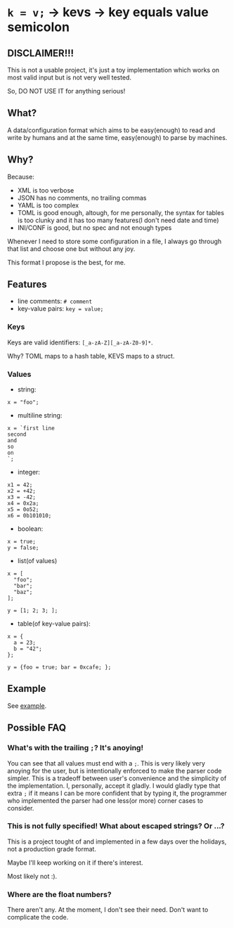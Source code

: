 # `k = v;` -> kevs -> key equals value semicolon

## DISCLAIMER!!!

This is not a usable project, it's just a toy implementation which works
on most valid input but is not very well tested.

So, DO NOT USE IT for anything serious!

## What?

A data/configuration format which aims to be easy(enough) to read and write by humans and at the same time, easy(enough) to parse by machines.

## Why?

Because:

- XML is too verbose
- JSON has no comments, no trailing commas
- YAML is too complex
- TOML is good enough, altough, for me personally, the syntax for tables is too clunky and it has too many features(I don't need date and time)
- INI/CONF is good, but no spec and not enough types

Whenever I need to store some configuration in a file, I always go through that list and choose one but without any joy.

This format I propose is the best, for me.

## Features

- line comments: `# comment`
- key-value pairs: `key = value;`

### Keys

Keys are valid identifiers: `[_a-zA-Z][_a-zA-Z0-9]*`.

Why? TOML maps to a hash table, KEVS maps to a struct.

### Values

- string:
```
x = "foo";
```

- multiline string:
```
x = `first line
second
and
so
on
`;
```

- integer:
```
x1 = 42;
x2 = +42;
x3 = -42;
x4 = 0x2a;
x5 = 0o52;
x6 = 0b101010;
```

- boolean:

```
x = true;
y = false;
```

- list(of values)

```
x = [
  "foo";
  "bar";
  "baz";
];

y = [1; 2; 3; ];
```

- table(of key-value pairs):

```
x = {
  a = 23;
  b = "42";
};

y = {foo = true; bar = 0xcafe; };
```

## Example

See [example](./example.kevs).

## Possible FAQ

### What's with the trailing `;`? It's anoying!

You can see that all values must end with a `;`.
This is very likely very anoying for the user, but is intentionally enforced to make the parser code simpler.
This is a tradeoff between user's convenience and the simplicity of the implementation.
I, personally, accept it gladly. I would gladly type that extra `;` if it means I can be more confident that by typing it, the programmer who implemented the parser had one less(or more) corner cases to consider.

### This is not fully specified! What about escaped strings? Or ...?

This is a project tought of and implemented in a few days over the holidays, not a production grade format.

Maybe I'll keep working on it if there's interest.

Most likely not :).

### Where are the float numbers?

There aren't any. At the moment, I don't see their need. Don't want to complicate the code.
